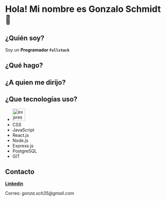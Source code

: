 # **Hola!**  Mi nombre es Gonzalo Schmidt 👋

## **¿Quién soy?**

Soy un **Programador** **`Fullstack`** 

## **¿Qué hago?**



## **¿A quien me dirijo?**


## **¿Que tecnologías uso?**

-  <img src="[https://cdn-icons-png.flaticon.com/512/919/919827.png](https://cdn-icons-png.flaticon.com/512/174/174854.png)" alt="express" width="40" height="40"/>
- CSS
- JavaScript
- React.js
- Node.js
- Express.js
- PostgreSQL
- GIT

## **Contacto**

[**Linkedin**](https://www.linkedin.com/in/gonzalo-schmidt-240903250/)

Correo: _gonza.sch35@gmail.com_
<!--
**Gonzasch35/Gonzasch35** is a ✨ _special_ ✨ repository because its `README.md` (this file) appears on your GitHub profile.

Here are some ideas to get you started:

- 🔭 I’m currently working on ...
- 🌱 I’m currently learning ...
- 👯 I’m looking to collaborate on ...
- 🤔 I’m looking for help with ...
- 💬 Ask me about ...
- 📫 How to reach me: ...
- 😄 Pronouns: ...
- ⚡ Fun fact: ...
-->
